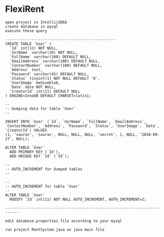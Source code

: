 # FlexiRent
    open project in IntellijIDEA
    create database in mysql
    execute these query

    --------------------------------------------------
    CREATE TABLE `User` (
      `Id` int(11) NOT NULL,
      `UsrName` varchar(20) NOT NULL,
      `FullName` varchar(100) DEFAULT NULL,
      `EmailAddress` varchar(100) DEFAULT NULL,
      `ContactNumber` varchar(100) DEFAULT NULL,
      `Address` text,
      `Password` varchar(45) DEFAULT NULL,
      `Status` tinyint(1) NOT NULL DEFAULT '0',
      `UserImage` mediumblob,
      `Date` date NOT NULL,
      `CreatorId` int(11) DEFAULT NULL
    ) ENGINE=InnoDB DEFAULT CHARSET=latin1;

    --
    -- Dumping data for table `User`
    --

    INSERT INTO `User` (`Id`, `UsrName`, `FullName`, `EmailAddress`, `ContactNumber`, `Address`, `Password`, `Status`, `UserImage`, `Date`, `CreatorId`) VALUES
    (1, 'saurav', 'saurav', NULL, NULL, NULL, 'secret', 1, NULL, '2018-09-27', NULL);

    ALTER TABLE `User`
      ADD PRIMARY KEY (`Id`),
      ADD UNIQUE KEY `Id` (`Id`);

    --
    -- AUTO_INCREMENT for dumped tables
    --

    --
    -- AUTO_INCREMENT for table `User`
    --
    ALTER TABLE `User`
      MODIFY `Id` int(11) NOT NULL AUTO_INCREMENT, AUTO_INCREMENT=2;

    ----------------------------------------------------------------------------

    edit database.properties file according to your mysql

    run project RentSystem.java as java main file
